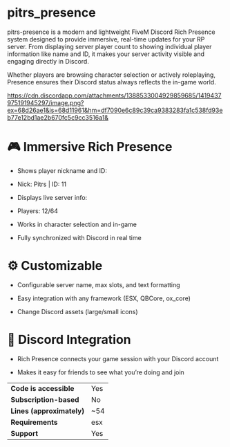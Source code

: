 # pitrs_presence

pitrs-presence is a modern and lightweight FiveM Discord Rich Presence system designed to provide immersive, real-time updates for your RP server. From displaying server player count to showing individual player information like name and ID, it makes your server activity visible and engaging directly in Discord.

Whether players are browsing character selection or actively roleplaying, Presence ensures their Discord status always reflects the in-game world.

https://cdn.discordapp.com/attachments/1388533004929859685/1419437975191945297/image.png?ex=68d26ae1&is=68d11961&hm=df7090e6c89c39ca9383283fa1c538fd93eb77e12bd1ae2b670fc5c9cc3516a1&

# 🎮 Immersive Rich Presence

* Shows player nickname and ID:
* Nick: Pitrs | ID: 11

* Displays live server info:
* Players: 12/64

* Works in character selection and in-game

* Fully synchronized with Discord in real time

# ⚙️ Customizable

* Configurable server name, max slots, and text formatting

* Easy integration with any framework (ESX, QBCore, ox_core)

* Change Discord assets (large/small icons)

# 🔗 Discord Integration

* Rich Presence connects your game session with your Discord account

* Makes it easy for friends to see what you’re doing and join

|||
| --- | --- |
|**Code is accessible**|Yes|
|**Subscription-based**|No|
|**Lines (approximately)**|~54|
|**Requirements**|esx|
|**Support**|Yes|
